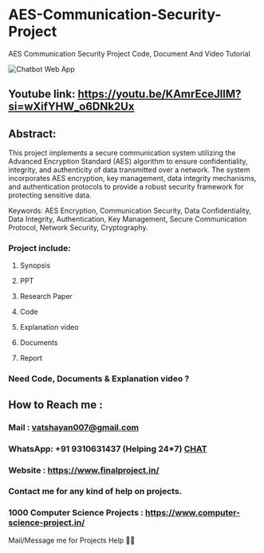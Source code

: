 # AES-Communication-Security-Project
AES Communication Security Project Code, Document And Video Tutorial

![Chatbot Web App](https://github.com/user-attachments/assets/ddccf83b-4ce8-4384-a5a0-a6ba2a350c7a)

## Youtube link: https://youtu.be/KAmrEceJllM?si=wXifYHW_o6DNk2Ux

## Abstract:
This project implements a secure communication system utilizing the Advanced Encryption Standard (AES) algorithm to ensure confidentiality, integrity, and authenticity of data transmitted over a network. The system incorporates AES encryption, key management, data integrity mechanisms, and authentication protocols to provide a robust security framework for protecting sensitive data.

Keywords:
AES Encryption, Communication Security, Data Confidentiality, Data Integrity, Authentication, Key Management, Secure Communication Protocol, Network Security, Cryptography.

### Project include: 

1. Synopsis

2. PPT

3. Research Paper


4. Code

5. Explanation video

6. Documents

7. Report


### Need Code, Documents & Explanation video ? 

## How to Reach me :

### Mail : vatshayan007@gmail.com 

### WhatsApp: +91 9310631437 (Helping 24*7) **[CHAT](https://wa.me/message/CHWN2AHCPMAZK1)** 

### Website : https://www.finalproject.in/

### Contact me for any kind of help on projects.
### 1000 Computer Science Projects : https://www.computer-science-project.in/


Mail/Message me for Projects Help 🙏🏻
